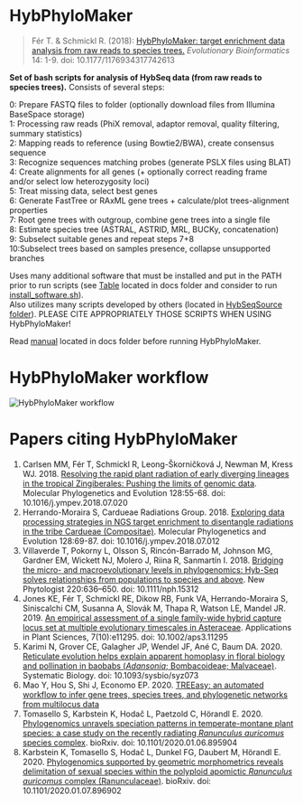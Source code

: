 # HybPhyloMaker
   
> Fér T. & Schmickl R. (2018): [HybPhyloMaker: target enrichment data analysis from raw reads to species trees.](http://journals.sagepub.com/doi/10.1177/1176934317742613) *Evolutionary Bioinformatics* 14: 1-9. doi: 10.1177/1176934317742613  
   
**Set of bash scripts for analysis of HybSeq data (from raw reads to species trees).** Consists of several steps:   
  

0:  Prepare FASTQ files to folder (optionally download files from Illumina BaseSpace storage)  
1:  Processing raw reads (PhiX removal, adaptor removal, quality filtering, summary statistics)  
2:  Mapping reads to reference (using Bowtie2/BWA), create consensus sequence  
3:  Recognize sequences matching probes (generate PSLX files using BLAT)  
4:  Create alignments for all genes (+ optionally correct reading frame and/or select low heterozygosity loci)  
5:  Treat missing data, select best genes  
6:  Generate FastTree or RAxML gene trees + calculate/plot trees-alignment properties  
7:  Root gene trees with outgroup, combine gene trees into a single file  
8:  Estimate species tree (ASTRAL, ASTRID, MRL, BUCKy, concatenation)  
9:  Subselect suitable genes and repeat steps 7+8  
10:Subselect trees based on samples presence, collapse unsupported branches  
  
Uses many additional software that must be installed and put in the PATH prior to run scripts (see [Table](docs/HybPhyloMaker_software.pdf) located in docs folder and consider to run [install_software.sh](install_software.sh)).  
Also utilizes many scripts developed by others (located in [HybSeqSource folder](HybSeqSource)). PLEASE CITE APPROPRIATELY THOSE SCRIPTS WHEN USING HybPhyloMaker!  

Read [manual](docs/HybPhyloMaker_manual1.6.4.pdf) located in docs folder before running HybPhyloMaker.  

# HybPhyloMaker workflow
![HybPhyloMaker workflow](https://github.com/tomas-fer/HybPhyloMaker/blob/master/docs/HybPhyloMaker_workflow.png)

# Papers citing HybPhyloMaker
1. Carlsen MM, Fér T, Schmickl R, Leong-Škorničková J, Newman M, Kress WJ. 2018. [Resolving the rapid plant radiation of early diverging lineages in the tropical Zingiberales: Pushing the limits of genomic data](https://www.sciencedirect.com/science/article/pii/S1055790317309296). Molecular Phylogenetics and Evolution 128:55-68. doi: 10.1016/j.ympev.2018.07.020  
2. Herrando-Moraira S, Cardueae Radiations Group. 2018. [Exploring data processing strategies in NGS target enrichment to disentangle radiations in the tribe Cardueae (Compositae)](https://www.sciencedirect.com/science/article/pii/S1055790318302501). Molecular Phylogenetics and Evolution 128:69-87. doi: 10.1016/j.ympev.2018.07.012  
3. Villaverde T, Pokorny L, Olsson S, Rincón-Barrado M, Johnson MG, Gardner EM, Wickett NJ, Molero J, Riina R, Sanmartín I. 2018. [Bridging the micro- and macroevolutionary levels in phylogenomics: Hyb-Seq solves relationships from populations to species and above](https://nph.onlinelibrary.wiley.com/doi/abs/10.1111/nph.15312). New Phytologist 220:636–650. doi: 10.1111/nph.15312  
4. Jones KE, Fér T, Schmickl RE, Dikow RB, Funk VA, Herrando-Moraira S, Siniscalchi CM, Susanna A, Slovák M, Thapa R, Watson LE, Mandel JR. 2019. [An empirical assessment of a single family-wide hybrid capture locus set at multiple evolutionary timescales in Asteraceae](https://bsapubs.onlinelibrary.wiley.com/doi/full/10.1002/aps3.11295). Applications in Plant Sciences, 7(10):e11295. doi: 10.1002/aps3.11295  
5. Karimi N, Grover CE, Galagher JP, Wendel JF, Ané C, Baum DA. 2020. [Reticulate evolution helps explain apparent homoplasy in floral biology and pollination in baobabs (_Adansonia_; Bombacoideae; Malvaceae)](https://academic.oup.com/sysbio/advance-article/doi/10.1093/sysbio/syz073/5613901). Systematic Biology. doi: 10.1093/sysbio/syz073  
6. Mao Y, Hou S, Shi J, Economo EP. 2020. [TREEasy: an automated workflow to infer gene trees, species trees, and phylogenetic networks from multilocus data](https://onlinelibrary.wiley.com/doi/abs/10.1111/1755-0998.13149)  
7. Tomasello S, Karbstein K, Hodač L, Paetzold C, Hörandl E. 2020. [Phylogenomics unravels speciation patterns in temperate-montane plant species: a case study on the recently radiating _Ranunculus auricomus_ species complex](https://www.biorxiv.org/content/10.1101/2020.01.06.895904v1.full). bioRxiv. doi: 10.1101/2020.01.06.895904  
8. Karbstein K, Tomasello S, Hodač L, Dunkel FG, Daubert M, Hörandl E. 2020. [Phylogenomics supported by geometric morphometrics reveals delimitation of sexual species within the polyploid apomictic _Ranunculus auricomus_ complex (Ranunculaceae)](https://www.biorxiv.org/content/10.1101/2020.01.07.896902v1.full). bioRxiv. doi: 10.1101/2020.01.07.896902  

